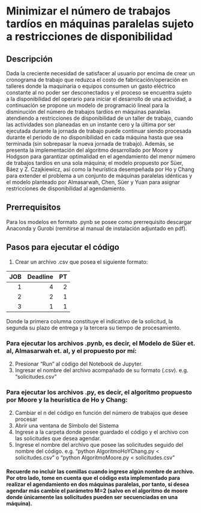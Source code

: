 # Minimizar el número de trabajos tardíos en máquinas paralelas sujeto a restricciones de disponibilidad
## Descripción
 Dada la creciente necesidad de satisfacer al usuario por encima de crear un cronograma de trabajo que reduzca el costo de fabricación/operación en talleres donde la maquinaria o equipos consumen un gasto eléctrico constante al no poder ser desconectados y el proceso se encuentra sujeto a la disponibilidad del operario para iniciar el desarrollo de una actividad, a continuación se propone un modelo de programació lineal para la disminución del número de trabajos tardíos en máquinas paralelas atendiendo a restricciones de disponibilidad de un taller de trabajo, cuando las actividades son planeadas en un instante cero y la última por ser ejecutada durante la jornada de trabajo puede continuar siendo procesada durante el periodo de no disponibilidad en cada máquina hasta que sea terminada (sin sobrepasar la nueva jornada de trabajo). Además, se presenta la implementación del algoritmo desarrollado por Moore y Hodgson para garantizar optimalidad en el agendamiento del menor número de trabajos tardíos en una sola máquina; el modelo propuesto por Süer, Báez y Z. Czajkiewicz, así como la heurística desempeñada por Ho y Chang para extender el problema a un conjunto de máquinas paralelas idénticas y el modelo planteado por Almasarwah, Chen, Süer y Yuan para asignar restricciones de disponibilidad al agendamiento. 
## Prerrequisitos
 Para los modelos en formato .pynb se posee como prerrequisito descargar Anaconda y Gurobi (remitirse al manual de instalación adjuntado en pdf).
## Pasos para ejecutar el código
1.	Crear un archivo .csv que posea el siguiente formato:

|JOB|Deadline|PT|
|----------:|-----------:|----------:|
|          1|	          4|          2|
|          2|	          2|          1|
|          3|	          1|          1|

Donde la primera columna constituye el indicativo de la solicitud, la segunda su plazo de entrega y la tercera su tiempo de procesamiento.
### Para ejecutar los archivos .pynb, es decir, el Modelo de Süer et. al, Almasarwah et. al, y el propuesto por mí:
2.	Presionar “Run” al código del Notebook de Jupyter.
3.	Ingresar el nombre del archivo acompañado de su formato (.csv). e.g. “solicitudes.csv”
### Para ejecutar los archivos .py, es decir, el algoritmo propuesto por Moore y la heurística de Ho y Chang:
2. Cambiar el n del código en función del número de trabajos que desee procesar 
3. Abrir una ventana de Símbolo del Sistema
4. Ingrese a la carpeta donde posee guardado el código y el archivo con las solicitudes que desea agendar.
5. Ingrese el nombre del archivo que posee las solicitudes seguido del nombre del código. e.g. “python AlgoritmoHoYChang.py < solicitudes.csv” o “python AlgoritmoMoore.py < solicitudes.csv”
#### Recuerde no incluir las comillas cuando ingrese algún nombre de archivo. Por otro lado, tome en cuenta que el código esta implementado para realizar el agendamiento en dos máquinas paralelas, por tanto, si desea agendar más cambie el parámetro M=2 (salvo en el algoritmo de moore donde únicamente las solicitudes pueden ser secuenciadas en una máquina).
